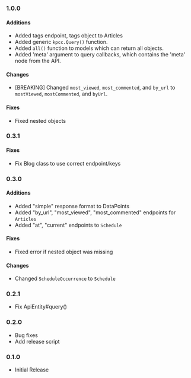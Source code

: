 ### 1.0.0
#### Additions
* Added tags endpoint, tags object to Articles
* Added generic `kpcc.Query()` function.
* Added `all()` function to models which can return all objects.
* Added 'meta' argument to query callbacks, which contains the 'meta' node from the API.

#### Changes
* [BREAKING] Changed `most_viewed`, `most_commented`, and `by_url` to `mostViewed`, `mostCommented`, and `byUrl`.

#### Fixes
* Fixed nested objects


### 0.3.1
#### Fixes
* Fix Blog class to use correct endpoint/keys


### 0.3.0
#### Additions
* Added "simple" response format to DataPoints
* Added "by_url", "most_viewed", "most_commented" endpoints for `Articles`
* Added "at", "current" endpoints to `Schedule`

#### Fixes
* Fixed error if nested object was missing

#### Changes
* Changed `ScheduleOccurrence` to `Schedule`


### 0.2.1
* Fix ApiEntity#query()


### 0.2.0
* Bug fixes
* Add release script


### 0.1.0
* Initial Release

